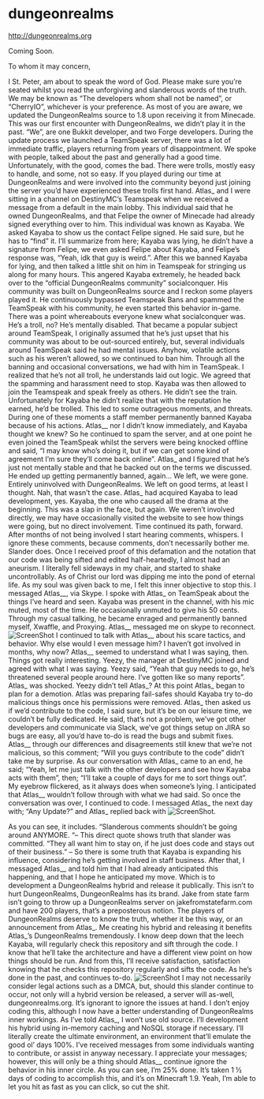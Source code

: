 # dungeonrealms
http://dungeonrealms.org

Coming Soon.

To whom it may concern,

I St. Peter, am about to speak the word of God. Please make sure you’re seated whilst you read the unforgiving and slanderous words of the truth. We may be known as “The developers whom shall not be named”, or “CherryIO”, whichever is your preference. As most of you are aware, we updated the DungeonRealms source to 1.8 upon receiving it from Minecade. This was our first encounter with DungeonRealms, we didn’t play it in the past. “We”, are one Bukkit developer, and two Forge developers. During the update process we launched a TeamSpeak server, there was a lot of immediate traffic, players returning from years of disappointment. We spoke with people, talked about the past and generally had a good time. Unfortunately, with the good, comes the bad. There were trolls, mostly easy to handle, and some, not so easy. If you played during our time at DungeonRealms and were involved into the community beyond just joining the server you’d have experienced these trolls first hand.
	Atlas_ and I were sitting in a channel on DestinyMC’s Teamspeak when we received a message from a default in the main lobby. This individual said that he owned DungeonRealms, and that Felipe the owner of Minecade had already signed everything over to him. This individual was known as Kayaba. We asked Kayaba to show us the contact Felipe signed. He said sure, but he has to “find” it. I’ll summarize from here; Kayaba was lying, he didn’t have a signature from Felipe, we even asked Felipe about Kayaba, and Felipe’s response was, “Yeah, idk that guy is weird.”. After this we banned Kayaba for lying, and then talked a little shit on him in Teamspeak for stringing us along for many hours. This angered Kayaba extremely, he headed back over to the “official DungeonRealms community” socialconquer. His community was built on DungeonRealms source and I reckon some players played it. He continuously bypassed Teamspeak Bans and spammed the TeamSpeak with his community, he even started this behavior in-game. There was a point whereabouts everyone knew what socialconquer was.
	He’s a troll, no? He’s mentally disabled. That became a popular subject around TeamSpeak, I originally assumed that he’s just upset that his community was about to be out-sourced entirely, but, several individuals around TeamSpeak said he had mental issues. Anyhow, volatile actions such as his weren’t allowed, so we continued to ban him. Through all the banning and occasional conversations, we had with him in TeamSpeak. I realized that he’s not all troll, he understands laid out logic. We agreed that the spamming and harassment need to stop. Kayaba was then allowed to join the Teamspeak and speak freely as others.
	He didn’t see the train. Unfortunately for Kayaba he didn’t realize that with the reputation he earned, he’d be trolled. This led to some outrageous moments, and threats. During one of these moments a staff member permanently banned Kayaba because of his actions. Atlas__ nor I didn’t know immediately, and Kayaba thought we knew? So he continued to spam the server, and at one point he even joined the TeamSpeak whilst the servers were being knocked offline and said, “I may know who’s doing it, but if we can get some kind of agreement I’m sure they’ll come back online”. Atlas_ and I figured that he’s just not mentally stable and that he backed out on the terms we discussed. He ended up getting permanently banned, again…
	We left, we were gone. Entirely uninvolved with DungeonRealms. We left on good terms, at least I thought. Nah, that wasn’t the case. Atlas_ had acquired Kayaba to lead development, yes. Kayaba, the one who caused all the drama at the beginning. This was a slap in the face, but again. We weren’t involved directly, we may have occasionally visited the website to see how things were going, but no direct involvement. Time continued its path, forward. After months of not being involved I start hearing comments, whispers. I ignore these comments, because comments, don’t necessarily bother me. Slander does. Once I received proof of this defamation and the notation that our code was being sifted and edited half-heartedly, I almost had an aneurism. I literally fell sideways in my chair, and started to shake uncontrollably. As of Christ our lord was dipping me into the pond of eternal life. As my soul was given back to me, I felt this inner objective to stop this. I messaged Atlas__, via Skype.
	I spoke with Atlas_ on TeamSpeak about the things I’ve heard and seen. Kayaba was present in the channel, with his mic muted, most of the time. He occasionally unmuted to give his 50 cents. Through my casual talking, he became enraged and permanently banned myself, Xwaffle, and Proxying. Atlas__ messaged me on skype to reconnect.
	  ![ScreenShot](https://i.gyazo.com/b146642a64fa5876bd95926cf2ccfc44.png)
	I continued to talk with Atlas__ about his scare tactics, and behavior. Why else would I even message him? I haven’t got involved in months, why now? Atlas__ seemed to understand what I was saying, then. Things got really interesting. Yeezy, the manager at DestinyMC joined and agreed with what I was saying. Yeezy said, “Yeah that guy needs to go, he’s threatened several people around here. I’ve gotten like so many reports”. Atlas_ was shocked. Yeezy didn’t tell Atlas_? At this point Atlas_ began to plan for a demotion. Atlas was preparing fail-safes should Kayaba try to-do malicious things once his permissions were removed. Atlas_ then asked us if we’d contribute to the code, I said sure, but it’s be on our leisure time, we couldn’t be fully dedicated. He said, that’s not a problem, we’ve got other developers and communicate via Slack, we’ve got things setup on JIRA so bugs are easy, all you’d have to-do is read the bugs and submit fixes. Atlas__ through our differences and disagreements still knew that we’re not malicious, so this comment; “Will you guys contribute to the code” didn’t take me by surprise.
	As our conversation with Atlas_ came to an end, he said; “Yeah, let me just talk with the other developers and see how Kayaba acts with them”, then; “I’ll take a couple of days for me to sort things out”. My eyebrow flickered, as it always does when someone’s lying. I anticipated that Atlas__ wouldn’t follow through with what we had said. So once the conversation was over, I continued to code. I messaged Atlas_ the next day with; “Any Update?” and Atlas_ replied back with ![ScreenShot](https://i.gyazo.com/a06728056035e3a5e08cc1c955dfe21d.png).

As you can see, it includes.
“Slanderous comments shouldn’t be going around ANYMORE. “– This direct quote shows truth that slander was committed.
“They all want him to stay on, if he just does code and stays out of their business.” – So there is some truth that Kayaba is expanding his influence, considering he’s getting involved in staff business.
After that, I messaged Atlas__ and told him that I had already anticipated this happening, and that I hope he anticipated my move. Which is to development a DungeonRealms hybrid and release it publically. This isn’t to hurt DungeonRealms, DungeonRealms has its brand. Jake from state farm isn’t going to throw up a DungeonRealms server on jakefromstatefarm.com and have 200 players, that’s a preposterous notion. The players of DungeonRealms deserve to know the truth, whether it be this way, or an announcement from Atlas_. Me creating his hybrid and releasing it benefits Atlas_’s DungeonRealms tremendously.
	I know deep down that the leech Kayaba, will regularly check this repository and sift through the code. I know that he’ll take the architecture and have a different view point on how things should be run. And from this, I’ll receive satisfaction, satisfaction knowing that he checks this repository regularly and sifts the code. As he’s done in the past, and continues to-do.
![ScreenShot](https://i.gyazo.com/13e6800e2bbbf5dabee3cf2ed5e63d77.png)
I may not necessarily consider legal actions such as a DMCA, but, should this slander continue to occur, not only will a hybrid version be released, a server will as-well, dungeonrealms.org.
It’s ignorant to ignore the issues at hand. I don’t enjoy coding this, although I now have a better understanding of DungeonRealms inner workings. As I’ve told Atlas_, I won’t use old source. I’ll development his hybrid using in-memory caching and NoSQL storage if necessary. I’ll literally create the ultimate environment, an environment that’ll emulate the good ol’ days 100%.
I’ve received messages from some individuals wanting to contribute, or assist in anyway necessary. I appreciate your messages; however, this will only be a thing should Atlas__ continue ignore the behavior in his inner circle. As you can see, I’m 25% done. It’s taken 1 ½ days of coding to accomplish this, and it’s on Minecraft 1.9. Yeah, I’m able to let you hit as fast as you can click, so cut the shit.

